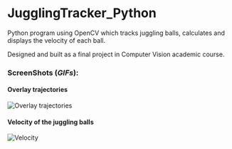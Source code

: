 # JugglingTracker_Python
Python program using OpenCV which tracks juggling balls, calculates and displays the velocity of each ball.

Designed and built as a final project in Computer Vision academic course.


### ScreenShots (*GIFs*):


#### Overlay trajectories

![Overlay trajectories](https://im5.ezgif.com/tmp/ezgif-5-4bceb3884515.gif)


#### Velocity of the juggling balls

![Velocity](https://media.giphy.com/media/nv4vL13u33aCaReco2/giphy.gif)
